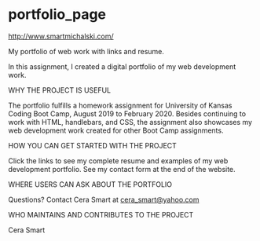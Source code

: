 # portfolio_page

http://www.smartmichalski.com/

My portfolio of web work with links and resume.

In this assignment, I created a digital portfolio of my web development work.

WHY THE PROJECT IS USEFUL

The portfolio fulfills a homework assignment for University of Kansas Coding Boot Camp, August 2019 to February 2020. Besides continuing to work with HTML, handlebars, and CSS, the assignment also showcases my web development work created for other Boot Camp assignments.

HOW YOU CAN GET STARTED WITH THE PROJECT

Click the links to see my complete resume and examples of my web development portfolio. See my contact form at the end of the website.

WHERE USERS CAN ASK ABOUT THE PORTFOLIO

Questions? Contact Cera Smart at cera_smart@yahoo.com

WHO MAINTAINS AND CONTRIBUTES TO THE PROJECT

Cera Smart
